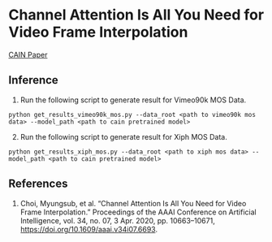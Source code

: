 # Channel Attention Is All You Need for Video Frame Interpolation

[CAIN Paper](https://ojs.aaai.org/index.php/AAAI/article/view/6693)

## Inference

1. Run the following script to generate result for Vimeo90k MOS Data.

``` 
python get_results_vimeo90k_mos.py --data_root <path to vimeo90k mos data> --model_path <path to cain pretrained model> 
```
 
2. Run the following script to generate result for Xiph MOS Data.

``` 
python get_results_xiph_mos.py --data_root <path to xiph mos data> --model_path <path to cain pretrained model> 
```

## References

1. Choi, Myungsub, et al. “Channel Attention Is All You Need for Video Frame Interpolation.” Proceedings of the AAAI Conference on Artificial Intelligence, vol. 34, no. 07, 3 Apr. 2020, pp. 10663–10671, https://doi.org/10.1609/aaai.v34i07.6693.


